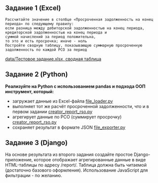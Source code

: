 ## Задание 1 (Excel)
```
Рассчитайте значение в столбце «Просроченная задолженность на конец периода» по следующему правилу: 
если разница между дебиторской задолженностью на конец периода, 
кредиторской задолженностью на конец периода и 
суммой начислений за период положительна, 
то это и есть просрочка; иначе - ноль
Постройте сводную таблицу, показывающую суммарную просроченную задолженность по каждой РСО за период
```

[data/Тестовое задание.xlsx, сводная таблица](data/Тестовое%20задание.xlsx)



## Задание 2 (Python)
**Реализуйте на Python с использованием pandas и подхода ООП инструмент, который:**
* загружает данные из Excel-файла  [file_loader.py](app/utils/file_loader.py)
* выполняет тот же расчёт просроченной задолженности, что и в первом задании [creator_report_rso.py](app/utils/creator_report_rso.py )
* агрегирует данные по РСО (суммирует просрочку) [creator_report_rso.py](app/utils/creator_report_rso.py )
* сохраняет результат в формате JSON [file_exporter.py](app/utils/file_exporter.py )


## Задание 3 (Django)
На основе результата из второго задания создайте простое Django-приложение, которое отображает агрегированные данные в виде HTML-таблицы по адресу /report/.
Таблица должна быть читаемой (достаточно базового оформления). Использование JavaScript для фильтрации - по желанию.

